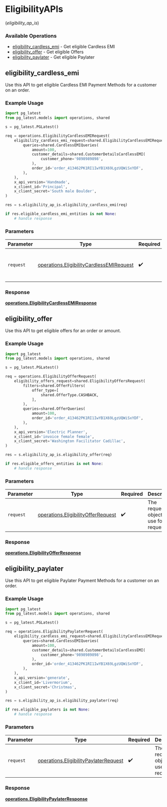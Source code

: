 # EligibilityAPIs
(*eligibility_ap_is*)

### Available Operations

* [eligibility_cardless_emi](#eligibility_cardless_emi) - Get eligible Cardless EMI
* [eligibility_offer](#eligibility_offer) - Get eligible Offers
* [eligibility_paylater](#eligibility_paylater) - Get eligible Paylater

## eligibility_cardless_emi

Use this API to get eligible Cardless EMI Payment Methods for a customer on an order.

### Example Usage

```python
import pg_latest
from pg_latest.models import operations, shared

s = pg_latest.PGLatest()

req = operations.EligibilityCardlessEMIRequest(
    eligibility_cardless_emi_request=shared.EligibilityCardlessEMIRequest(
        queries=shared.CardlessEMIQueries(
            amount=100,
            customer_details=shared.CustomerDetailsCardlessEMI(
                customer_phone='9898989898',
            ),
            order_id='order_413462PK1RI1IwYB1X69LgzUQWiSxYDF',
        ),
    ),
    x_api_version='Handmade',
    x_client_id='Principal',
    x_client_secret='South male Boulder',
)

res = s.eligibility_ap_is.eligibility_cardless_emi(req)

if res.eligible_cardless_emi_entities is not None:
    # handle response
```

### Parameters

| Parameter                                                                                            | Type                                                                                                 | Required                                                                                             | Description                                                                                          |
| ---------------------------------------------------------------------------------------------------- | ---------------------------------------------------------------------------------------------------- | ---------------------------------------------------------------------------------------------------- | ---------------------------------------------------------------------------------------------------- |
| `request`                                                                                            | [operations.EligibilityCardlessEMIRequest](../../models/operations/eligibilitycardlessemirequest.md) | :heavy_check_mark:                                                                                   | The request object to use for the request.                                                           |


### Response

**[operations.EligibilityCardlessEMIResponse](../../models/operations/eligibilitycardlessemiresponse.md)**


## eligibility_offer

Use this API to get eligible offers for an order or amount.

### Example Usage

```python
import pg_latest
from pg_latest.models import operations, shared

s = pg_latest.PGLatest()

req = operations.EligibilityOfferRequest(
    eligibility_offers_request=shared.EligibilityOffersRequest(
        filters=shared.OfferFilters(
            offer_type=[
                shared.OfferType.CASHBACK,
            ],
        ),
        queries=shared.OfferQueries(
            amount=100,
            order_id='order_413462PK1RI1IwYB1X69LgzUQWiSxYDF',
        ),
    ),
    x_api_version='Electric Planner',
    x_client_id='invoice female female',
    x_client_secret='Washington Facilitator Cadillac',
)

res = s.eligibility_ap_is.eligibility_offer(req)

if res.eligible_offers_entities is not None:
    # handle response
```

### Parameters

| Parameter                                                                                | Type                                                                                     | Required                                                                                 | Description                                                                              |
| ---------------------------------------------------------------------------------------- | ---------------------------------------------------------------------------------------- | ---------------------------------------------------------------------------------------- | ---------------------------------------------------------------------------------------- |
| `request`                                                                                | [operations.EligibilityOfferRequest](../../models/operations/eligibilityofferrequest.md) | :heavy_check_mark:                                                                       | The request object to use for the request.                                               |


### Response

**[operations.EligibilityOfferResponse](../../models/operations/eligibilityofferresponse.md)**


## eligibility_paylater

Use this API to get eligible Paylater Payment Methods for a customer on an order.

### Example Usage

```python
import pg_latest
from pg_latest.models import operations, shared

s = pg_latest.PGLatest()

req = operations.EligibilityPaylaterRequest(
    eligibility_cardless_emi_request=shared.EligibilityCardlessEMIRequest(
        queries=shared.CardlessEMIQueries(
            amount=100,
            customer_details=shared.CustomerDetailsCardlessEMI(
                customer_phone='9898989898',
            ),
            order_id='order_413462PK1RI1IwYB1X69LgzUQWiSxYDF',
        ),
    ),
    x_api_version='generate',
    x_client_id='Livermorium',
    x_client_secret='Christmas',
)

res = s.eligibility_ap_is.eligibility_paylater(req)

if res.eligible_paylaters is not None:
    # handle response
```

### Parameters

| Parameter                                                                                      | Type                                                                                           | Required                                                                                       | Description                                                                                    |
| ---------------------------------------------------------------------------------------------- | ---------------------------------------------------------------------------------------------- | ---------------------------------------------------------------------------------------------- | ---------------------------------------------------------------------------------------------- |
| `request`                                                                                      | [operations.EligibilityPaylaterRequest](../../models/operations/eligibilitypaylaterrequest.md) | :heavy_check_mark:                                                                             | The request object to use for the request.                                                     |


### Response

**[operations.EligibilityPaylaterResponse](../../models/operations/eligibilitypaylaterresponse.md)**

